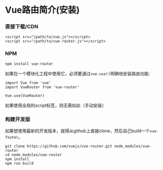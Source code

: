 # Vue路由简介(安装)

### 直接下载/CDN
```
<script src="/path/to/vue.js"></script>
<script src="/path/to/vue-router.js"></script>
```

### NPM
```
npm install vue-router
```
如果在一个模块化工程中使用它，必须要通过`vue.use()`明确地安装路由功能:
```
import Vue from 'vue'
import VueRouter from 'vue-router'

Vue.use(VueRouter)
```
如果使用全局的script标签，则无需如此（手动安装）

### 构建开发版
如果想使用最新的开发版本，就得从github上直接clone，然后自己build一个`vue-fouter`。
```
git clone https://github.com/vuejs/vue-router.git node_modules/vue-router
cd node_modules/vue-router
npm install
npm run build
```